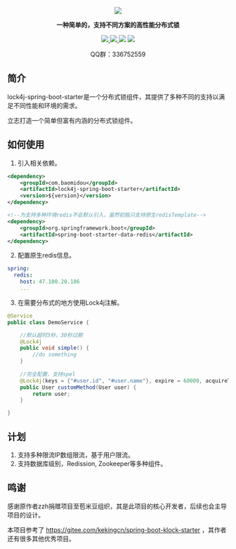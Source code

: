 <p align="center">

<img src="https://s1.ax1x.com/2018/07/29/Pacq2Q.png" border="0" />

</p>

<p align="center">
	<strong>一种简单的，支持不同方案的高性能分布式锁</strong>
</p>

<p align="center">
    <a href="http://mvnrepository.com/artifact/com.baomidou/lock4j-spring-boot-starter" target="_blank">
        <img src="https://maven-badges.herokuapp.com/maven-central/com.baomidou/lock4j-spring-boot-starter/badge.svg" >
    </a>
    <a href="http://www.apache.org/licenses/LICENSE-2.0.html" target="_blank">
        <img src="http://img.shields.io/:license-apache-brightgreen.svg" >
    </a>
    <a>
        <img src="https://img.shields.io/badge/JDK-1.8+-green.svg" >
    </a>
    <a>
        <img src="https://img.shields.io/badge/springBoot-2.0+-green.svg" >
    </a>
</p>
<p align="center">
	QQ群：336752559
</p>

## 简介

lock4j-spring-boot-starter是一个分布式锁组件，其提供了多种不同的支持以满足不同性能和环境的需求。

立志打造一个简单但富有内涵的分布式锁组件。

## 如何使用

1. 引入相关依赖。

```xml
<dependency>
    <groupId>com.baomidou</groupId>
    <artifactId>lock4j-spring-boot-starter</artifactId>
    <version>${version}</version>
</dependency>

<!--为支持多种环境redis不会默认引入，虽然初版只支持原生redisTemplate-->
<dependency>
    <groupId>org.springframework.boot</groupId>
    <artifactId>spring-boot-starter-data-redis</artifactId>
</dependency>
```

2. 配置原生redis信息。

```yaml
spring:
  redis:
    host: 47.100.20.186
    ...
```

3. 在需要分布式的地方使用Lock4j注解。

```java
@Service
public class DemoService {

    //默认超时3秒，30秒过期
    @Lock4j
    public void simple() {
    	//do something
    }
    
	//完全配置，支持spel
    @Lock4j(keys = {"#user.id", "#user.name"}, expire = 60000, acquireTimeout = 1000)
    public User customMethod(User user) {
        return user;
    }

}
```

## 计划

1. 支持多种限流IP数组限流，基于用户限流。
2. 支持数据库级别，Redission, Zookeeper等多种组件。

## 鸣谢

感谢原作者zzh捐赠项目至苞米豆组织，其是此项目的核心开发者，后续也会主导项目的设计。

本项目参考了 https://gitee.com/kekingcn/spring-boot-klock-starter ，其作者还有很多其他优秀项目。